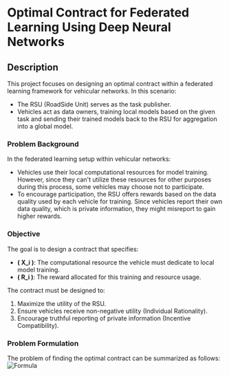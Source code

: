 # Optimal Contract for Federated Learning Using Deep Neural Networks

## Description

This project focuses on designing an optimal contract within a federated learning framework for vehicular networks. In this scenario:

- The RSU (RoadSide Unit) serves as the task publisher.
- Vehicles act as data owners, training local models based on the given task and sending their trained models back to the RSU for aggregation into a global model.

### Problem Background

In the federated learning setup within vehicular networks:

- Vehicles use their local computational resources for model training. However, since they can't utilize these resources for other purposes during this process, some vehicles may choose not to participate.
- To encourage participation, the RSU offers rewards based on the data quality used by each vehicle for training. Since vehicles report their own data quality, which is private information, they might misreport to gain higher rewards.

### Objective

The goal is to design a contract that specifies:

- **\( X_i \)**: The computational resource the vehicle must dedicate to local model training.
- **\( R_i \)**: The reward allocated for this training and resource usage.

The contract must be designed to:

1. Maximize the utility of the RSU.
2. Ensure vehicles receive non-negative utility (Individual Rationality).
3. Encourage truthful reporting of private information (Incentive Compatibility).

### Problem Formulation
The problem of finding the optimal contract can be summarized as follows:
![Formula](https://latex.codecogs.com/png.latex?\begin%7Bsubequations%7D%20%5Clabel%7Beq%3Acontract_opt%7D%20%5Cbegin%7Balign%7D%20%26%5Cmax_%7B(R(%5Ctheta_i)%2C%20x(%5Ctheta_i))%7D%20U_%7BTP%7D%5Cbig(x(%5Ctheta_i)%2C%20R(%5Ctheta_i)%5Cbig)%5C%5C%20%26%20%5Ctext%7Bs.t.%7D%5C%2C%20%5Csum_%7Bi%5Cin%5Cmathcal%7BN%7D%7D%5Cmathbb%7BE%7D_%7B%7B%5Ctheta_i%7D%7D%5BR(%7B%5Ctheta%7D_i)%5D%20%5Cleq%20R_%7Bmax%7D%2C%5C%5C%20%26%20%5C%2C%20f%5E%7Bmin%7D_i%20%5Cleq%20x(%5Ctheta_i)%20%5Cleq%20f%5E%7Bmax%7D_i%2C%5C%5C%20%26%20%5C%2C%20U_i%5E%7BD%7D%5Cbig(%5Ctheta_i%2CR(%5Ctheta_i)%2C%20x(%5Ctheta_i)%5Cbig)%20%5Cgeq%200%2C%20%5Cforall%20%5Ctheta%20%5Cin%20%5B%5Cunderline%7B%5Ctheta%7D%2C%20%5Coverline%7B%5Ctheta%7D%5D%20%2Ci%20%5Cin%20%5Cmathcal%7BN%7D%2C%5C%5C%20%26%20%5C%2C%20U_i%5E%7BD%7D%5Cbig(%5Ctheta_i%2C%20R(%5Ctheta_i)%2C%20x(%5Ctheta_i)%5Cbig)%20%5Cgeq%20U_i%5E%7BD%7D%5Cbig(%5Ctheta_i%2C%20R(%5Chat%5Ctheta_i)%2C%20x(%5Chat%5Ctheta_i)%5Cbig)%2C%20%5Cforall%20%5Ctheta_i%2C%20%5Chat%5Ctheta_i%20%5Cin%20%5B%5Cunderline%7B%5Ctheta%7D%2C%20%5Coverline%7B%5Ctheta%7D%5D%20%2Ci%20%5Cin%20%5Cmathcal%7BN%7D.%5Cend%7Balign%7D%20%5Cend%7Bsubequations%7D)

